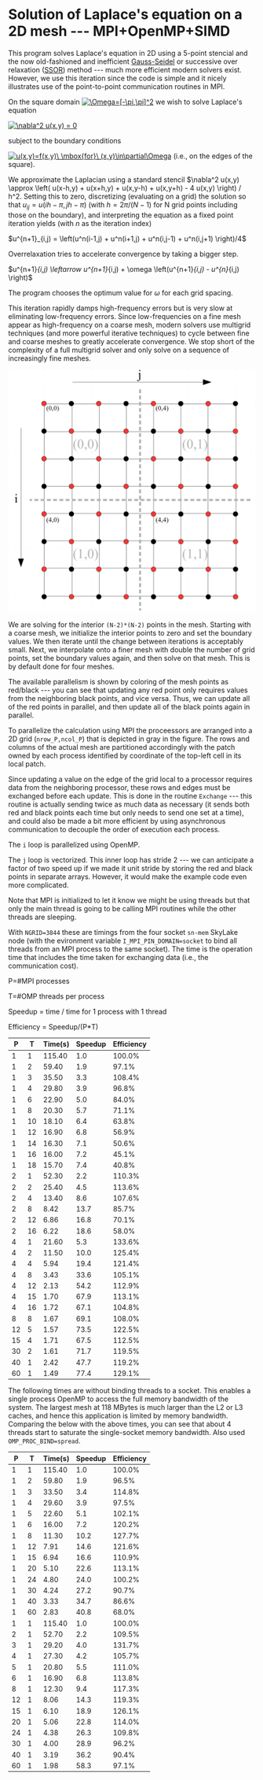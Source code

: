 # Solution of Laplace's equation on a 2D mesh --- MPI+OpenMP+SIMD

This program solves Laplace's equation in 2D using a 5-point stencial
and the now old-fashioned and inefficient [Gauss-Seidel](https://en.wikipedia.org/wiki/Gauss%E2%80%93Seidel_method) or
successive over relaxation ([SSOR](https://en.wikipedia.org/wiki/Successive_over-relaxation)) method --- much
more efficient modern solvers exist.  However, we use this iteration
since the code is simple and it nicely illustrates use of the point-to-point
communication routines in MPI.

On the square domain <a href="https://www.codecogs.com/eqnedit.php?latex=\Omega=[-\pi,\pi]^2" target="_blank"><img src="https://latex.codecogs.com/gif.latex?\Omega=[-\pi,\pi]^2" title="\Omega=[-\pi,\pi]^2" /></a>
we wish to solve Laplace's equation 

<a href="https://www.codecogs.com/eqnedit.php?latex=\nabla^2&space;u(x,y)&space;=&space;0" target="_blank"><img src="https://latex.codecogs.com/gif.latex?\nabla^2&space;u(x,y)&space;=&space;0" title="\nabla^2 u(x,y) = 0" /></a>

subject to the boundary conditions 

<a href="https://www.codecogs.com/eqnedit.php?latex=u(x,y)=f(x,y)\&space;\mbox{for}\&space;(x,y)\in\partial\Omega" target="_blank"><img src="https://latex.codecogs.com/gif.latex?u(x,y)=f(x,y)\&space;\mbox{for}\&space;(x,y)\in\partial\Omega" title="u(x,y)=f(x,y)\ \mbox{for}\ (x,y)\in\partial\Omega" /></a> (i.e., on the edges of the square). 

We approximate the Laplacian using a standard stencil $\nabla^2 u(x,y) \approx \left( u(x-h,y) + u(x+h,y) + u(x,y-h) + u(x,y+h) - 4 u(x,y) \right) / h^2.  Setting this to zero, discretizing (evaluating on a grid) the solution so that $u_{ij} = u(i h-\pi, j h-\pi)$ (with $h=2\pi/(N-1)$ for N grid points including those on the boundary), and interpreting the equation as a fixed point iteration yields (with $n$ as the iteration index)

$u^{n+1}_{i,j) = \left(u^n(i-1,j) + u^n(i+1,j) + u^n(i,j-1) + u^n(i,j+1) \right)/4$

Overrelaxation tries to accelerate convergence by taking a bigger step.

$u^{n+1}_{i,j) \leftarrow u^{n+1}_{i,j) + \omega \left(u^{n+1}_{i,j) - u^{n}_{i,j) \right)$

The program chooses the optimum value for $\omega$ for each grid spacing.

This iteration rapidly damps high-frequency errors but is very slow at eliminating low-frequency errors.  Since low-frequencies on a fine mesh appear as high-frequency on a coarse mesh, modern solvers use multigrid techniques (and more powerful iterative techniques) to cycle between fine and coarse meshes to greatly accelerate convergence.  We stop short of the complexity of a full multigrid solver and only solve on a sequence of increasingly fine meshes.

![grid](mesh.gif  "Grid")

We are solving for the interior `(N-2)*(N-2)` points in the mesh.  Starting with a coarse mesh, we initialize the interior points to zero and set the boundary values.  We then iterate until the change between iterations is acceptably small.  Next, we interpolate onto a finer mesh with double the number of grid points, set the boundary values again, and then solve on that mesh.   This is by default done for four meshes.

The available parallelism is shown by coloring of the mesh points as red/black --- you can see that updating any red point only requires values from the neighboring black points, and vice versa.  Thus, we can update all of the red points in parallel, and then update all of the black points again in parallel.

To parallelize the calculation using MPI the proceessors are arranged into a 2D grid (`nrow_P,ncol_P`) that is depicted in gray in the figure. The rows and columns of the actual mesh are partitioned accordingly with the patch owned by each process identified by coordinate of the top-left cell in its local patch.

Since updating a value on the edge of the grid local to a processor requires data from the neighboring processor, these rows and edges must be exchanged before each update.  This is done in the routine `Exchange` --- this routine is actually sending twice as much data as necessary (it sends both red and black points each time but only needs to send one set at a time), and could also be made a bit more efficient by using asynchronous communication to decouple the order of execution each process.

The `i` loop is parallelized using OpenMP.

The `j` loop is vectorized.  This inner loop has stride 2 --- we can anticipate a factor of two speed up if we made it unit stride by storing the red and black points in separate arrays.  However, it would make the example code even more complicated.

Note that MPI is initialized to let it know we might be using threads but that only the main thread is going to be calling MPI routines while the other threads are sleeping.

With `NGRID=3844` these are timings from the four socket `sn-mem` SkyLake node (with the evironment variable `I_MPI_PIN_DOMAIN=socket` to bind all threads from an MPI process to the same socket).  The time is the operation time that includes the time taken for exchanging data (i.e., the communication cost).

P=#MPI processes

T=#OMP threads per process

Speedup = time / time for 1 process with 1 thread

Efficiency = Speedup/(P*T)

|  P  |  T  | Time(s) | Speedup | Efficiency |
|-----|-----|---------|---------|------------|
|1|1|115.40|1.0|100.0%|
|1|2|59.40|1.9|97.1%|
|1|3|35.50|3.3|108.4%|
|1|4|29.80|3.9|96.8%|
|1|6|22.90|5.0|84.0%|
|1|8|20.30|5.7|71.1%|
|1|10|18.10|6.4|63.8%|
|1|12|16.90|6.8|56.9%|
|1|14|16.30|7.1|50.6%|
|1|16|16.00|7.2|45.1%|
|1|18|15.70|7.4|40.8%|
|2|1|52.30|2.2|110.3%|
|2|2|25.40|4.5|113.6%|
|2|4|13.40|8.6|107.6%|
|2|8|8.42|13.7|85.7%|
|2|12|6.86|16.8|70.1%|
|2|16|6.22|18.6|58.0%|
|4|1|21.60|5.3|133.6%|
|4|2|11.50|10.0|125.4%|
|4|4|5.94|19.4|121.4%|
|4|8|3.43|33.6|105.1%|
|4|12|2.13|54.2|112.9%|
|4|15|1.70|67.9|113.1%|
|4|16|1.72|67.1|104.8%|
|8|8|1.67|69.1|108.0%|
|12|5|1.57|73.5|122.5%|
|15|4|1.71|67.5|112.5%|
|30|2|1.61|71.7|119.5%|
|40|1|2.42|47.7|119.2%|
|60|1|1.49|77.4|129.1%|


The following times are without binding threads to a socket.  This enables a single process OpenMP to access the full memory bandwidth of the system. The largest mesh at 118 MBytes is much larger than the L2 or L3 caches, and hence this application is limited by memory bandwidth.  Comparing the below with the above times, you can see that about 4 threads start to saturate the single-socket memory bandwidth. Also used `OMP_PROC_BIND=spread`.

|  P  |  T  | Time(s) | Speedup | Efficiency |
|-----|-----|---------|---------|------------|
|1|1|115.40|1.0|100.0%|
|1|2|59.80|1.9|96.5%|
|1|3|33.50|3.4|114.8%|
|1|4|29.60|3.9|97.5%|
|1|5|22.60|5.1|102.1%|
|1|6|16.00|7.2|120.2%|
|1|8|11.30|10.2|127.7%|
|1|12|7.91|14.6|121.6%|
|1|15|6.94|16.6|110.9%|
|1|20|5.10|22.6|113.1%|
|1|24|4.80|24.0|100.2%|
|1|30|4.24|27.2|90.7%|
|1|40|3.33|34.7|86.6%|
|1|60|2.83|40.8|68.0%|
|1|1|115.40|1.0|100.0%|
|2|1|52.70|2.2|109.5%|
|3|1|29.20|4.0|131.7%|
|4|1|27.30|4.2|105.7%|
|5|1|20.80|5.5|111.0%|
|6|1|16.90|6.8|113.8%|
|8|1|12.30|9.4|117.3%|
|12|1|8.06|14.3|119.3%|
|15|1|6.10|18.9|126.1%|
|20|1|5.06|22.8|114.0%|
|24|1|4.38|26.3|109.8%|
|30|1|4.00|28.9|96.2%|
|40|1|3.19|36.2|90.4%|
|60|1|1.98|58.3|97.1%|














